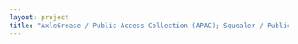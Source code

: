 ```yaml
--- 
layout: project 
title: "AxleGrease / Public Access Collection (APAC); Squealer / Public Access Collection (SPAC)" 
---
```



